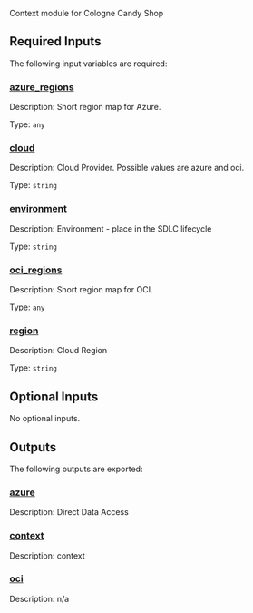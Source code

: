 <!-- BEGIN_TF_DOCS -->
<!-- markdownlint-disable-file MD033 MD012 -->
Context module for Cologne Candy Shop

## Required Inputs

The following input variables are required:

### <a name="input_azure_regions"></a> [azure\_regions](#input\_azure\_regions)

Description: Short region map for Azure.

Type: `any`

### <a name="input_cloud"></a> [cloud](#input\_cloud)

Description: Cloud Provider. Possible values are azure and oci.

Type: `string`

### <a name="input_environment"></a> [environment](#input\_environment)

Description: Environment - place in the SDLC lifecycle

Type: `string`

### <a name="input_oci_regions"></a> [oci\_regions](#input\_oci\_regions)

Description: Short region map for OCI.

Type: `any`

### <a name="input_region"></a> [region](#input\_region)

Description: Cloud Region

Type: `string`

## Optional Inputs

No optional inputs.

## Outputs

The following outputs are exported:

### <a name="output_azure"></a> [azure](#output\_azure)

Description: Direct Data Access

### <a name="output_context"></a> [context](#output\_context)

Description: context

### <a name="output_oci"></a> [oci](#output\_oci)

Description: n/a
<!-- END_TF_DOCS -->
